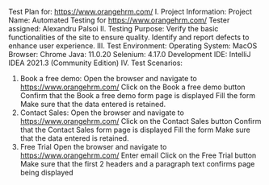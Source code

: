 Test Plan for: https://www.orangehrm.com/
I. Project Information:
Project Name: Automated Testing for https://www.orangehrm.com/
Tester assigned: Alexandru Palsoi
II. Testing Purpose: 
Verify the basic functionalities of the site to ensure quality.
Identify and report defects to enhance user experience.
III. Test Environment:
Operating System: MacOS
Browser: Chrome
Java: 11.0.20
Selenium: 4.17.0
Development IDE: IntelliJ IDEA 2021.3 (Community Edition)
IV. Test Scenarios:
1. Book a free demo:
Open the browser and navigate to https://www.orangehrm.com/
Click on the Book a free demo button
Confirm that the Book a free demo form page is displayed
Fill the form
Make sure that the data entered is retained.
2. Contact Sales:
Open the browser and navigate to https://www.orangehrm.com/
Click on the Contact Sales button
Confirm that the Contact Sales form page is displayed
Fill the form
Make sure that the data entered is retained.
3. Free Trial
Open the browser and navigate to https://www.orangehrm.com/
Enter email
Click on the Free Trial button
Make sure that the first 2 headers and a paragraph text confirms page being displayed


